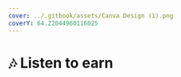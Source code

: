 ```yaml
---
cover: ../.gitbook/assets/Canva Design (1).png
coverY: 64.22044960116025
---
```


# 🎶 Listen to earn

